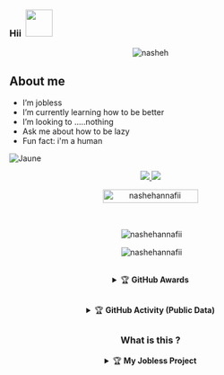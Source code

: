 ### Hii &nbsp;<a href="Hey"><img src="https://user-images.githubusercontent.com/84166927/131398029-d0af4153-3ebe-4918-bceb-59afe3c10fca.gif" width="48px"></a>

<p align="center">
  <img src="http://readme-typing-svg.herokuapp.com?color=%230B80F7&center=true&vCenter=true&multiline=false&lines=Hello+there!.;My+name+is+Nasheh;Age:😏;Huwalahumbaa...;Goodbye+&+Thank+you..." alt="nasheh">
</p>

## About me

-  I’m jobless
-  I’m currently learning how to be better
-  I’m looking to .....nothing
-  Ask me about how to be lazy
-  Fun fact: i'm a human

![Jaune](https://iili.io/pxF2Ie.jpg)

<p align="center">
  <a href="https://instagram.com/nashehannafii"><img src="https://img.shields.io/badge/nashehannafii-E4405F?style=for-the-badge&logo=instagram&logoColor=white"/> 
  <a href="https://wa.me/6285219370971"><img src="https://img.shields.io/badge/WassapMe-25D366?style=for-the-badge&logo=whatsapp&logoColor=white" />
</p>

<p align="center"> <a href="nashehannafii"><img width="170px" height="24" src="https://komarev.com/ghpvc/?username=nashehannafii&label=PROFILE%20VISITORS&color=blue&style=flat-square" alt="nashehannafii" /></a> </p><br> 


<div align="center">
<p>&nbsp;<img align="center" src="https://github-readme-stats.vercel.app/api?username=nashehannafii&show_icons=true&theme=nightowl" alt="nashehannafii" /></p>

<p>&nbsp;<img align="center" src="https://github-readme-stats.vercel.app/api/top-langs/?username=nashehannafii&theme=algolia&layout=compact&langs_count=10&hide_border=true&show_icons=true" alt="nashehannafii"/></p></a><br>

<details>
    <summary>&#127942 <b>GitHub Awards</b></summary><br/>

![Github Trophy](https://github-profile-trophy.vercel.app/?username=unx21)

</details>

##

<details>
    <summary>&#127942 <b>GitHub Activity (Public Data)</b></summary><br/>

![Metrics](https://metrics.lecoq.io/nashehannafii?template=classic&followup=1&isocalendar=1&languages=1&isocalendar.duration=half-year&config.timezone=Asia%2FJakarta)

</details>

##
    
### What is this ?
<details>
   <summary>&#127942 <b>My Jobless Project</summary>
   <a href="https://github.com/nashehannafii/nashehannafii.github.io">
    <img src="https://github-readme-stats.vercel.app/api/pin/?username=nashehannafii&repo=nashehannafii.github.io">
   <a href="https://github.com/virgantara/siakadv2">
    <img src="https://github-readme-stats.vercel.app/api/pin/?username=virgantara&repo=siakadv2">
   <a href="https://github.com/nashehannafii/mywarung">
    <img src="https://github-readme-stats.vercel.app/api/pin/?username=nashehannafii&repo=mywarung">
  </a>
</details>

<!--
**nashehannafii/nashehannafii** is a ✨ _special_ ✨ repository because its `README.md` (this file) appears on your GitHub profile.

Here are some ideas to get you started:

- 🔭 I’m currently working on ...
- 🌱 I’m currently learning ...
- 👯 I’m looking to collaborate on ...
- 🤔 I’m looking for help with ...
- 💬 Ask me about ...
- 📫 How to reach me: ...
- 😄 Pronouns: ...
- ⚡ Fun fact: ...
-->

